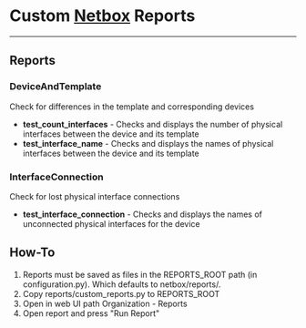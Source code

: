 # Custom [Netbox](https://github.com/digitalocean/netbox) Reports
---
## Reports
### DeviceAndTemplate
Check for differences in the template and corresponding devices

* **test_count_interfaces** - Checks and displays the number of physical interfaces between the device and its template
* **test_interface_name** - Checks and displays the names of physical interfaces between the device and its template

### InterfaceConnection
Check for lost physical interface connections

* **test_interface_connection** - Checks and displays the names of unconnected physical interfaces for the device

## How-To
1. Reports must be saved as files in the REPORTS_ROOT path (in configuration.py). Which defaults to netbox/reports/.
2. Copy reports/custom_reports.py to REPORTS_ROOT
3. Open in web UI path Organization - Reports
4. Open report and press "Run Report"
